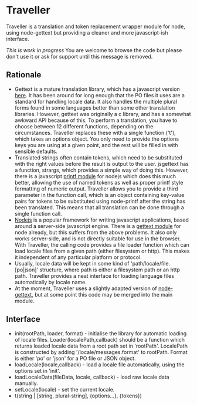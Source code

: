 # Traveller #

Traveller is a translation and token replacement wrapper module for node, using node-gettext but providing a cleaner and more javascript-ish interface.

*This is work in progress* You are welcome to browse the code but please don't use it or ask for support until this message is removed.

## Rationale ##
* Gettext is a mature translation library, which has a javascript version [here](http://jsgettext.berlios.de/). It has been around for long enough that the PO files it uses are a standard for handling locale data. It also handles the multiple plural forms found in some languages better than some other translation libraries. However, gettext was originally a c library, and has a somewhat awkward API because of this. To perform a translation, you have to choose between 12 different functions, depending on the circumstances. Traveller replaces these with a single function ('t'), which takes an options object. You only need to provide the options keys you are using at a given point, and the rest will be filled in with sensible defaults.
* Translated strings often contain tokens, which need to be substituted with the right values before the result is output to the user. jsgettext has a function, strargs, which provides a simple way of doing this. However, there is a javascript [printf module](https://github.com/wdavidw/node-printf) for nodejs which does this much better, allowing the use of named tokens as well as proper printf style formatting of numeric output. Traveller allows you to provide a third parameter in the function call, which is an object containing key-value pairs for tokens to be substituted using node-printf after the string has been translated. This means that all translation can be done through a single function call.
* [Nodejs](http://nodejs.org/) is a popular framework for writing javascript applications, based around a server-side javascript engine. There is a [gettext module](https://github.com/DanielBaulig/node-gettext) for node already, but this suffers from the above problems. It also only works server-side, and is not directly suitable for use in the browser. With Traveller, the calling code provides a file loader function which can load locale files from a given path (either filesystem or http). This makes it independent of any particular platform or protocol.
* Usually, locale data will be kept in some kind of 'path/locale/file.[po|json]' structure, where path is either a filesystem path or an http path. Traveller provides a neat interface for loading language files automatically by locale name.
* At the moment, Traveller uses a slightly adapted version of [node-gettext](https://github.com/highfellow/node-gettext), but at some point this code may be merged into the main module.

## Interface ##

* init(rootPath, loader, format) - initialise the library for automatic loading of locale files. Loader(localePath,callback) should be a function which returns loaded locale data from a root path set in 'rootPath'. LocalePath is constructed by adding '/locale/messages.format' to rootPath. Format is either 'po' or 'json' for a PO file or JSON object.
* loadLocale(locale,callback) - load a locale file automatically, using the options set in 'init'.
* loadLocaleData(fileData, locale, callback) - load raw locale data manually.
* setLocale(locale) - set the current locale.
* t(string | [string, plural-string], {options...}, {tokens})


